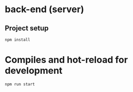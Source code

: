 # back-end (server)

## Project setup
```
npm install
```

# Compiles and hot-reload for development
```
npm run start
```